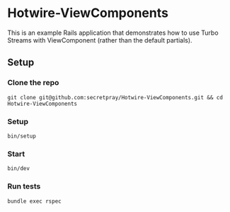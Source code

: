 # Hotwire-ViewComponents

This is an example Rails application that demonstrates how to use Turbo Streams
with ViewComponent (rather than the default partials).

## Setup

### Clone the repo
```zh
git clone git@github.com:secretpray/Hotwire-ViewComponents.git && cd Hotwire-ViewComponents
```

### Setup
```zh
bin/setup
```

### Start
```zh
bin/dev
```

### Run tests
```zh
bundle exec rspec
```

